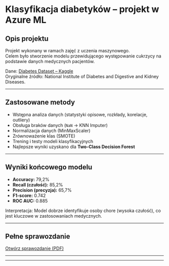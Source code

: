 # Klasyfikacja diabetyków – projekt w Azure ML

## Opis projektu
Projekt wykonany w ramach zajęć z uczenia maszynowego.  
Celem było stworzenie modelu przewidującego występowanie cukrzycy na podstawie danych medycznych pacjentów.

Dane: [Diabetes Dataset – Kaggle](https://www.kaggle.com/datasets/akshaydattatraykhare/diabetes-dataset)  
Oryginalne źródło: National Institute of Diabetes and Digestive and Kidney Diseases.

---

## Zastosowane metody
- Wstępna analiza danych (statystyki opisowe, rozkłady, korelacje, outliery)  
- Obsługa braków danych (`NaN` → KNN Imputer)  
- Normalizacja danych (MinMaxScaler)  
- Zrównoważenie klas (SMOTE)  
- Trening i testy modeli klasyfikacyjnych  
- Najlepsze wyniki uzyskano dla **Two-Class Decision Forest**  

---

## Wyniki końcowego modelu
- **Accuracy:** 79,2%  
- **Recall (czułość):** 85,2%  
- **Precision (precyzja):** 65,7%  
- **F1-score:** 0.742  
- **ROC AUC:** 0.885  

Interpretacja: Model dobrze identyfikuje osoby chore (wysoka czułość), co jest kluczowe w zastosowaniach medycznych.

---

## Pełne sprawozdanie
 [Otwórz sprawozdanie (PDF)](diabetes_classification.pdf)

---

---
